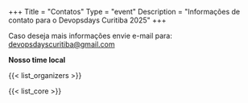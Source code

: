 +++
Title = "Contatos"
Type = "event"
Description = "Informações de contato para o Devopsdays Curitiba 2025"
+++

Caso deseja mais informações envie e-mail para: devopsdayscuritiba@gmail.com

**Nosso time local**

{{< list_organizers >}}


{{< list_core >}}
